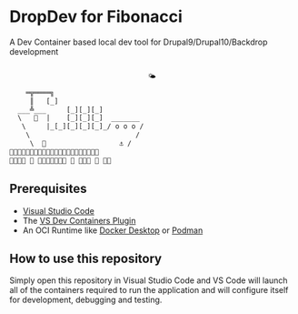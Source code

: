 # DropDev for Fibonacci

A Dev Container based local dev tool for Drupal9/Drupal10/Backdrop development

```txt

                                  🌤️

    ═╦════╗
     ║   [_]
  ___╩___     [_][_][_]
  \   🛟  |    [_][_][_]  _______
   \     |_[_][_][_][_]_/ o o o /
    \                          /
     \  🐬                  ⚓️ /
🌊🌊🌊🌊🌊🌊🌊🌊🌊🌊🌊🌊🌊🌊🌊🌊🌊🌊🌊🌊🌊🌊
🌊🌊🌊🌊 🐠 🌊🌊🌊🌊🌊🌊🌊 🪸 🌊🌊🌊 🦀 🌊🌊

```

## Prerequisites

- [Visual Studio Code](https://code.visualstudio.com)
- The [VS Dev Containers Plugin](https://marketplace.visualstudio.com/items?itemName=ms-vscode-remote.remote-containers)
- An OCI Runtime like [Docker Desktop](https://www.docker.com/products/docker-desktop/) or [Podman](https://podman.io)

## How to use this repository

Simply open this repository in Visual Studio Code and VS Code will launch
all of the containers required to run the application and will configure
itself for development, debugging and testing.
